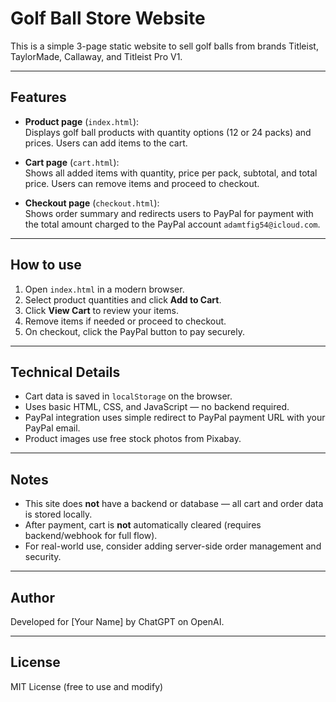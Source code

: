 # Golf Ball Store Website

This is a simple 3-page static website to sell golf balls from brands Titleist, TaylorMade, Callaway, and Titleist Pro V1.

---

## Features

- **Product page** (`index.html`):  
  Displays golf ball products with quantity options (12 or 24 packs) and prices. Users can add items to the cart.

- **Cart page** (`cart.html`):  
  Shows all added items with quantity, price per pack, subtotal, and total price. Users can remove items and proceed to checkout.

- **Checkout page** (`checkout.html`):  
  Shows order summary and redirects users to PayPal for payment with the total amount charged to the PayPal account `adamtfig54@icloud.com`.

---

## How to use

1. Open `index.html` in a modern browser.
2. Select product quantities and click **Add to Cart**.
3. Click **View Cart** to review your items.
4. Remove items if needed or proceed to checkout.
5. On checkout, click the PayPal button to pay securely.

---

## Technical Details

- Cart data is saved in `localStorage` on the browser.
- Uses basic HTML, CSS, and JavaScript — no backend required.
- PayPal integration uses simple redirect to PayPal payment URL with your PayPal email.
- Product images use free stock photos from Pixabay.

---

## Notes

- This site does **not** have a backend or database — all cart and order data is stored locally.
- After payment, cart is **not** automatically cleared (requires backend/webhook for full flow).
- For real-world use, consider adding server-side order management and security.

---

## Author

Developed for [Your Name] by ChatGPT on OpenAI.

---

## License

MIT License (free to use and modify)
